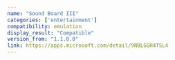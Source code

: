 ```yaml
---
name: "Sound Board III"
categories: ['entertainment']
compatibility: emulation
display_result: "Compatible"
version_from: "1.1.0.0"
link: https://apps.microsoft.com/detail/9NBLGGH4TSL4
---
```

